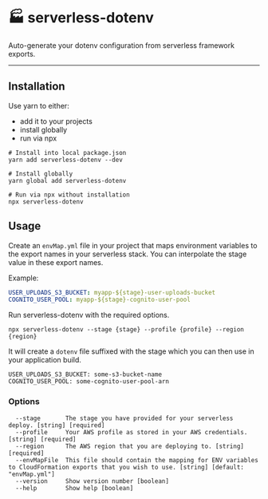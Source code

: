 # 🏭 serverless-dotenv

Auto-generate your dotenv configuration from serverless framework exports.

---

## Installation

Use yarn to either:

- add it to your projects
- install globally
- run via npx

```shell
# Install into local package.json
yarn add serverless-dotenv --dev

# Install globally
yarn global add serverless-dotenv

# Run via npx without installation
npx serverless-dotenv
```

## Usage

Create an `envMap.yml` file in your project that maps environment variables to the export names in your serverless stack. You can interpolate the stage value in these export names.

Example:
```yaml
USER_UPLOADS_S3_BUCKET: myapp-${stage}-user-uploads-bucket
COGNITO_USER_POOL: myapp-${stage}-cognito-user-pool
```

Run serverless-dotenv with the required options.

```shell
npx serverless-dotenv --stage {stage} --profile {profile} --region {region}
```

It will create a `dotenv` file suffixed with the stage which you can then use in your application build.

```env
USER_UPLOADS_S3_BUCKET: some-s3-bucket-name
COGNITO_USER_POOL: some-cognito-user-pool-arn
```


### Options
```shell
  --stage       The stage you have provided for your serverless deploy. [string] [required]
  --profile     Your AWS profile as stored in your AWS credentials. [string] [required]
  --region      The AWS region that you are deploying to. [string] [required]
  --envMapFile  This file should contain the mapping for ENV variables to CloudFormation exports that you wish to use. [string] [default: "envMap.yml"]
  --version     Show version number [boolean]
  --help        Show help [boolean]
```
